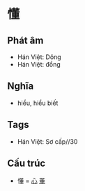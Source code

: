# 懂

## Phát âm
* Hán Việt: Dǒng
* Hán Việt: đổng

## Nghĩa
* hiểu, hiểu biết

## Tags
* Hán Việt: Sơ cấp//30

## Cấu trúc
* 懂 = [心](心.md) [董](董.md)

<script>window.HANZI_FIELD='懂';</script>